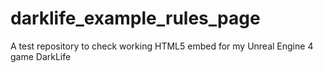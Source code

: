 # darklife_example_rules_page
A test repository to check working HTML5 embed for my Unreal Engine 4 game DarkLife

